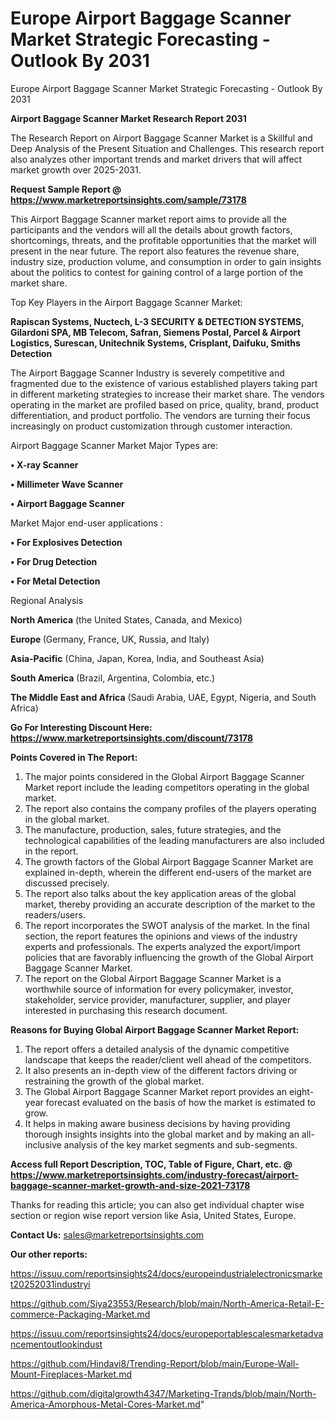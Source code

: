 # Europe Airport Baggage Scanner Market Strategic Forecasting - Outlook By 2031
Europe Airport Baggage Scanner Market Strategic Forecasting - Outlook By 2031

<strong>Airport Baggage Scanner Market Research Report 2031</strong>

The Research Report on Airport Baggage Scanner Market is a Skillful and Deep Analysis of the Present Situation and Challenges. This research report also analyzes other important trends and market drivers that will affect market growth over 2025-2031.

<strong>Request Sample Report @ <a href=https://www.marketreportsinsights.com/sample/73178>https://www.marketreportsinsights.com/sample/73178</a></strong>

This Airport Baggage Scanner market report aims to provide all the participants and the vendors will all the details about growth factors, shortcomings, threats, and the profitable opportunities that the market will present in the near future. The report also features the revenue share, industry size, production volume, and consumption in order to gain insights about the politics to contest for gaining control of a large portion of the market share.

Top Key Players in the Airport Baggage Scanner Market:

<strong>Rapiscan Systems, Nuctech, L-3 SECURITY & DETECTION SYSTEMS, Gilardoni SPA, MB Telecom, Safran, Siemens Postal, Parcel & Airport Logistics, Surescan, Unitechnik Systems, Crisplant, Daifuku, Smiths Detection</strong>

The Airport Baggage Scanner Industry is severely competitive and fragmented due to the existence of various established players taking part in different marketing strategies to increase their market share. The vendors operating in the market are profiled based on price, quality, brand, product differentiation, and product portfolio. The vendors are turning their focus increasingly on product customization through customer interaction.

Airport Baggage Scanner Market Major Types are:

<strong>• X-ray Scanner

• Millimeter Wave Scanner

• Airport Baggage Scanner</strong>

Market Major end-user applications :

<strong>• For Explosives Detection

• For Drug Detection

• For Metal Detection</strong>

Regional Analysis

</u><strong><b>North America</b></strong> (the United States, Canada, and Mexico)

<strong><b>Europe </b></strong>(Germany, France, UK, Russia, and Italy)

<strong><b>Asia-Pacific</b></strong> (China, Japan, Korea, India, and Southeast Asia)

<strong><b>South America</b></strong> (Brazil, Argentina, Colombia, etc.)

<strong><b>The Middle East and Africa</b></strong> (Saudi Arabia, UAE, Egypt, Nigeria, and South Africa)

<strong>Go For Interesting Discount Here: <a href=https://www.marketreportsinsights.com/discount/73178>https://www.marketreportsinsights.com/discount/73178</a></strong>

<strong>Points Covered in The Report:</strong>
<ol>
  <li>The major points considered in the Global Airport Baggage Scanner Market report include the leading competitors operating in the global market.</li>
  <li>The report also contains the company profiles of the players operating in the global market.</li>
  <li>The manufacture, production, sales, future strategies, and the technological capabilities of the leading manufacturers are also included in the report.</li>
  <li>The growth factors of the Global Airport Baggage Scanner Market are explained in-depth, wherein the different end-users of the market are discussed precisely.</li>
  <li>The report also talks about the key application areas of the global market, thereby providing an accurate description of the market to the readers/users.</li>
  <li>The report incorporates the SWOT analysis of the market. In the final section, the report features the opinions and views of the industry experts and professionals. The experts analyzed the export/import policies that are favorably influencing the growth of the Global Airport Baggage Scanner Market.</li>
  <li>The report on the Global Airport Baggage Scanner Market is a worthwhile source of information for every policymaker, investor, stakeholder, service provider, manufacturer, supplier, and player interested in purchasing this research document.</li>
</ol>
<strong>Reasons for Buying Global Airport Baggage Scanner Market Report:</strong>

<ol>
  <li>The report offers a detailed analysis of the dynamic competitive landscape that keeps the reader/client well ahead of the competitors.</li>
  <li>It also presents an in-depth view of the different factors driving or restraining the growth of the global market.</li>
  <li>The Global Airport Baggage Scanner Market report provides an eight-year forecast evaluated on the basis of how the market is estimated to grow.</li>
  <li>It helps in making aware business decisions by having providing thorough insights insights into the global market and by making an all-inclusive analysis of the key market segments and sub-segments.</li>
</ol>
<strong>Access full Report Description, TOC, Table of Figure, Chart, etc. @ <a href=https://www.marketreportsinsights.com/industry-forecast/airport-baggage-scanner-market-growth-and-size-2021-73178>https://www.marketreportsinsights.com/industry-forecast/airport-baggage-scanner-market-growth-and-size-2021-73178</a></strong>


Thanks for reading this article; you can also get individual chapter wise section or region wise report version like Asia, United States, Europe.

<strong>Contact Us:</strong>
sales@marketreportsinsights.com

<strong>Our other reports:</strong>

<a href=https://issuu.com/reportsinsights24/docs/europeindustrialelectronicsmarket20252031industryi>https://issuu.com/reportsinsights24/docs/europeindustrialelectronicsmarket20252031industryi</a>

<a href=https://github.com/Siya23553/Research/blob/main/North-America-Retail-E-commerce-Packaging-Market.md>https://github.com/Siya23553/Research/blob/main/North-America-Retail-E-commerce-Packaging-Market.md</a>

<a href=https://issuu.com/reportsinsights24/docs/europeportablescalesmarketadvancementoutlookindust>https://issuu.com/reportsinsights24/docs/europeportablescalesmarketadvancementoutlookindust</a>

<a href=https://github.com/Hindavi8/Trending-Report/blob/main/Europe-Wall-Mount-Fireplaces-Market.md>https://github.com/Hindavi8/Trending-Report/blob/main/Europe-Wall-Mount-Fireplaces-Market.md</a>

<a href=https://github.com/digitalgrowth4347/Marketing-Trands/blob/main/North-America-Amorphous-Metal-Cores-Market.md>https://github.com/digitalgrowth4347/Marketing-Trands/blob/main/North-America-Amorphous-Metal-Cores-Market.md</a>"
